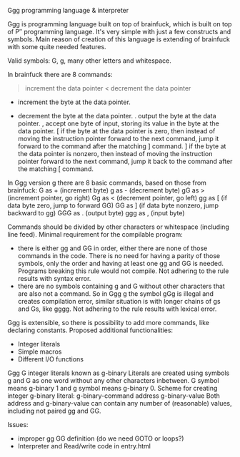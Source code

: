 Ggg programming language & interpreter

Ggg is programming language built on top of brainfuck, which is built on top of
P′′ programming language. It's very simple with just a few constructs and
symbols. Main reason of creation of this language is extending of brainfuck with
some quite needed features.

Valid symbols:
G, g, many other letters and whitespace.

In brainfuck there are 8 commands:
>    increment the data pointer
<	decrement the data pointer
+	increment the byte at the data pointer.
-	decrement the byte at the data pointer.
.	output the byte at the data pointer.
,	accept one byte of input, storing its value in the byte at the data pointer.
[	if the byte at the data pointer is zero, then instead of moving the 
    instruction pointer forward to the next command, jump it forward to the 
    command after the matching ] command.
]	if the byte at the data pointer is nonzero, then instead of moving the 
    instruction pointer forward to the next command, jump it back to the command 
    after the matching [ command.

In Ggg version g there are 8 basic commands, based on those from brainfuck:
G   as + (increment byte)
g   as - (decrement byte)
gG  as > (increment pointer, go right)
Gg  as < (decrement pointer, go left)
gg  as [ (if data byte zero, jump to forward GG)
GG  as ] (if data byte nonzero, jump backward to gg)
GGG as . (output byte)
ggg as , (input byte)

Commands should be divided by other characters or whitespace (including line
feed). Minimal requirement for the compilable program: 
- there is either gg and GG in order, either there are none of those commands 
    in the code. There is no need for having a parity of those symbols, only 
    the order and having at least one gg and GG is needed. Programs breaking 
    this rule would not compile. Not adhering to the rule results with
    syntax error.
- there are no symbols containing g and G without other characters that are also
    not a command. So in Ggg g the symbol gGg is illegal and creates compilation
    error, similar situation is with longer chains of gs and Gs, like gggg.
    Not adhering to the rule results with lexical error.

Ggg is extensible, so there is possibility to add more commands, like declaring 
constants.
Proposed additional functionalities:
 -  Integer literals
 -  Simple macros
 -  Different I/O functions

Ggg G integer literals known as g-binary
Literals are created using symbols g and G as one word without any other
characters inbetween. G symbol means g-binary 1 and g symbol means g-binary 0.
Scheme for creating integer g-binary literal:
g-binary-command address g-binary-value
Both address and g-binary-value can contain any number of (reasonable)
values, including not paired gg and GG.

Issues:
- improper gg GG definition (do we need GOTO or loops?)
- Interpreter and Read/write code in entry.html

